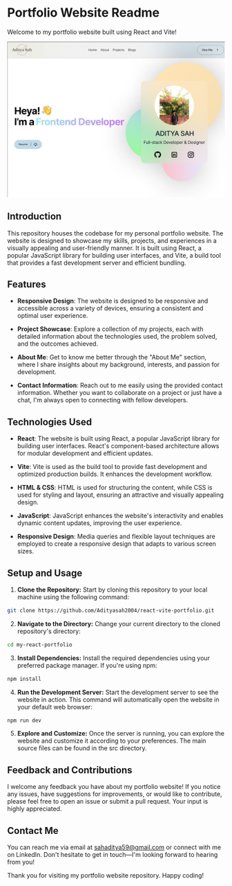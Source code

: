 # Portfolio Website Readme

Welcome to my portfolio website built using React and Vite!

![Portfolio Website Screenshot](src/assets/img/portfolio%20hero.png)

## Introduction

This repository houses the codebase for my personal portfolio website. The website is designed to showcase my skills, projects, and experiences in a visually appealing and user-friendly manner. It is built using React, a popular JavaScript library for building user interfaces, and Vite, a build tool that provides a fast development server and efficient bundling.

## Features

- **Responsive Design**: The website is designed to be responsive and accessible across a variety of devices, ensuring a consistent and optimal user experience.

- **Project Showcase**: Explore a collection of my projects, each with detailed information about the technologies used, the problem solved, and the outcomes achieved.

- **About Me**: Get to know me better through the "About Me" section, where I share insights about my background, interests, and passion for development.

- **Contact Information**: Reach out to me easily using the provided contact information. Whether you want to collaborate on a project or just have a chat, I'm always open to connecting with fellow developers.

## Technologies Used

- **React**: The website is built using React, a popular JavaScript library for building user interfaces. React's component-based architecture allows for modular development and efficient updates.

- **Vite**: Vite is used as the build tool to provide fast development and optimized production builds. It enhances the development workflow.

- **HTML & CSS**: HTML is used for structuring the content, while CSS is used for styling and layout, ensuring an attractive and visually appealing design.

- **JavaScript**: JavaScript enhances the website's interactivity and enables dynamic content updates, improving the user experience.

- **Responsive Design**: Media queries and flexible layout techniques are employed to create a responsive design that adapts to various screen sizes.

## Setup and Usage

1. **Clone the Repository:** Start by cloning this repository to your local machine using the following command:

```bash
git clone https://github.com/Adityasah2004/react-vite-portfolio.git
```

2. **Navigate to the Directory:** Change your current directory to the cloned repository's directory:

```bash
cd my-react-portfolio

```

3. **Install Dependencies:** Install the required dependencies using your preferred package manager. If you're using npm:

```bash
npm install

```

4. **Run the Development Server:** Start the development server to see the website in action. This command will automatically open the website in your default web browser:

```bash
npm run dev

```

5. **Explore and Customize:** Once the server is running, you can explore the website and customize it according to your preferences. The main source files can be found in the src directory.

## Feedback and Contributions

I welcome any feedback you have about my portfolio website! If you notice any issues, have suggestions for improvements, or would like to contribute, please feel free to open an issue or submit a pull request. Your input is highly appreciated.

## Contact Me

You can reach me via email at sahaditya59@gmail.com or connect with me on LinkedIn. Don't hesitate to get in touch—I'm looking forward to hearing from you!

Thank you for visiting my portfolio website repository. Happy coding!
